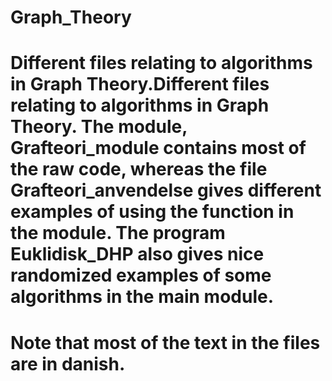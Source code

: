 # Graph_Theory
# Different files relating to algorithms in Graph Theory.Different files relating to algorithms in Graph Theory. The module, Grafteori_module contains most of the raw code, whereas the file Grafteori_anvendelse gives different examples of using the function in the module. The program Euklidisk_DHP also gives nice randomized examples of some algorithms in the main module. 

# Note that most of the text in the files are in danish.
